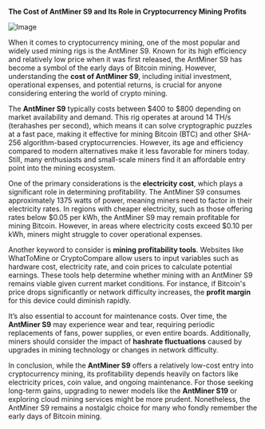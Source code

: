 **The Cost of AntMiner S9 and Its Role in Cryptocurrency Mining Profits**

![Image](https://github.com/user-attachments/assets/b8266eee-691e-4ee1-99ef-bfa10d234fd4)

When it comes to cryptocurrency mining, one of the most popular and widely used mining rigs is the AntMiner S9. Known for its high efficiency and relatively low price when it was first released, the AntMiner S9 has become a symbol of the early days of Bitcoin mining. However, understanding the **cost of AntMiner S9**, including initial investment, operational expenses, and potential returns, is crucial for anyone considering entering the world of crypto mining.

The **AntMiner S9** typically costs between $400 to $800 depending on market availability and demand. This rig operates at around 14 TH/s (terahashes per second), which means it can solve cryptographic puzzles at a fast pace, making it effective for mining Bitcoin (BTC) and other SHA-256 algorithm-based cryptocurrencies. However, its age and efficiency compared to modern alternatives make it less favorable for miners today. Still, many enthusiasts and small-scale miners find it an affordable entry point into the mining ecosystem.

One of the primary considerations is the **electricity cost**, which plays a significant role in determining profitability. The AntMiner S9 consumes approximately 1375 watts of power, meaning miners need to factor in their electricity rates. In regions with cheaper electricity, such as those offering rates below $0.05 per kWh, the AntMiner S9 may remain profitable for mining Bitcoin. However, in areas where electricity costs exceed $0.10 per kWh, miners might struggle to cover operational expenses.

Another keyword to consider is **mining profitability tools**. Websites like WhatToMine or CryptoCompare allow users to input variables such as hardware cost, electricity rate, and coin prices to calculate potential earnings. These tools help determine whether mining with an AntMiner S9 remains viable given current market conditions. For instance, if Bitcoin's price drops significantly or network difficulty increases, the **profit margin** for this device could diminish rapidly.

It’s also essential to account for maintenance costs. Over time, the **AntMiner S9** may experience wear and tear, requiring periodic replacements of fans, power supplies, or even entire boards. Additionally, miners should consider the impact of **hashrate fluctuations** caused by upgrades in mining technology or changes in network difficulty.

In conclusion, while the **AntMiner S9** offers a relatively low-cost entry into cryptocurrency mining, its profitability depends heavily on factors like electricity prices, coin value, and ongoing maintenance. For those seeking long-term gains, upgrading to newer models like the **AntMiner S19** or exploring cloud mining services might be more prudent. Nonetheless, the AntMiner S9 remains a nostalgic choice for many who fondly remember the early days of Bitcoin mining.
